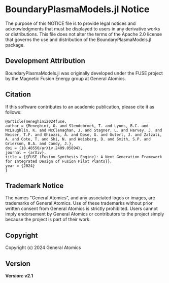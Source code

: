 # BoundaryPlasmaModels.jl Notice

The purpose of this NOTICE file is to provide legal notices and acknowledgments that must be displayed to users in any derivative works or distributions. This file does not alter the terms of the Apache 2.0 license that governs the use and distribution of the BoundaryPlasmaModels.jl package.

## Development Attribution

BoundaryPlasmaModels.jl was originally developed under the FUSE project by the Magnetic Fusion Energy group at General Atomics.

## Citation

If this software contributes to an academic publication, please cite it as follows:

    @article{meneghini2024fuse,
    author = {Meneghini, O. and Slendebroek, T. and Lyons, B.C. and McLaughlin, K. and McClenaghan, J. and Stagner, L. and Harvey, J. and Neiser, T.F. and Ghiozzi, A. and Dose, G. and Guterl, J. and Zalzali, A. and Cote, T. and Shi, N. and Weisberg, D. and Smith, S.P. and Grierson, B.A. and Candy, J.},
    doi = {10.48550/arXiv.2409.05894},
    journal = {arXiv},
    title = {{FUSE (Fusion Synthesis Engine): A Next Generation Framework for Integrated Design of Fusion Pilot Plants}},
    year = {2024}
    }

## Trademark Notice

The names "General Atomics", and any associated logos or images, are trademarks of General Atomics. Use of these trademarks without prior written consent from General Atomics is strictly prohibited. Users cannot imply endorsement by General Atomics or contributors to the project simply because the project is part of their work.

## Copyright

Copyright (c) 2024 General Atomics

## Version

**Version: v2.1**
